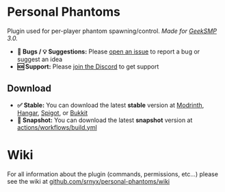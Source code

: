 # Personal Phantoms

Plugin used for per-player phantom spawning/control. *Made for [GeekSMP](https://discord.gg/Ft6YB6yjAC) 3.0.*

- **🐛 Bugs / 💡 Suggestions:** Please [open an issue](https://github.com/srnyx/personal-phantoms/issues/new/choose) to report a bug or suggest an idea
- **🆘 Support:** Please [join the Discord](https://srnyx.com/discord) to get support

## Download

- **✅ Stable:** You can download the latest **stable** version at [Modrinth](https://modrinth.com/plugin/personal-phantoms), [Hangar](https://hangar.papermc.io/srnyx/PersonalPhantoms), [Spigot](https://spigotmc.org/resources/106381), or [Bukkit](https://dev.bukkit.org/projects/personal-phantoms)
- **🚧 Snapshot:** You can download the latest **snapshot** version at [actions/workflows/build.yml](https://github.com/srnyx/personal-phantoms/actions/workflows/build.yml)

# Wiki

For all information about the plugin (commands, permissions, etc...) please see the wiki at [github.com/srnyx/personal-phantoms/wiki](https://github.com/srnyx/personal-phantoms/wiki)
